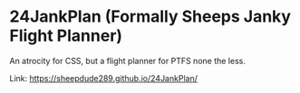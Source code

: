 # 24JankPlan (Formally Sheeps Janky Flight Planner)
An atrocity for CSS, but a flight planner for PTFS none the less.

Link: https://sheepdude289.github.io/24JankPlan/
